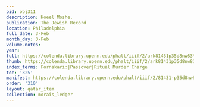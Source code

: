 ```yaml
---
pid: obj311
description: Hoeel Moshe.
publication: The Jewish Record
location: Philadelphia
full_date: 3-Feb
month_day: 3-Feb
volume-notes:
year:
full: https://colenda.library.upenn.edu/phalt/iiif/2/ark81431p35d8nw83%2FSHA256E-s7324982--a48089e118512de928766802a777266cc1882814d95fd00cf66ac7b1e6faaa1c.jpeg/full/3500,/0/default.jpg
thumb: https://colenda.library.upenn.edu/phalt/iiif/2/ark81431p35d8nw83%2FSHA256E-s7324982--a48089e118512de928766802a777266cc1882814d95fd00cf66ac7b1e6faaa1c.jpeg/full/!200,200/0/default.jpg
index_terms: Fornakari:|Passover|Ritual Murder Charge
toc: '325'
manifest: https://colenda.library.upenn.edu/phalt/iiif/2/81431-p35d8nw83/manifest
order: '310'
layout: qatar_item
collection: morais_ledger
---
```

